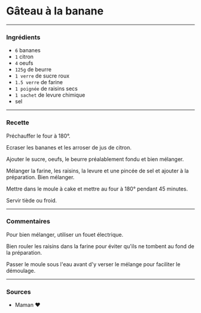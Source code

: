 # Gâteau à la banane

---

### Ingrédients

[//]: # (FIXME: replace units of measurement)

* `6` bananes
* `1` citron
* `4` oeufs
* `125g` de beurre
* `1 verre` de sucre roux
* `1.5 verre` de farine
* `1 poignée` de raisins secs
* `1 sachet` de levure chimique
* sel

---

### Recette

Préchauffer le four à 180°.

Ecraser les bananes et les arroser de jus de citron.

Ajouter le sucre, oeufs, le beurre préalablement fondu et bien mélanger.

Mélanger la farine, les raisins, la levure et une pincée de sel et ajouter à la préparation. Bien mélanger.

Mettre dans le moule à cake et mettre au four à 180° pendant 45 minutes.

Servir tiède ou froid.

---

### Commentaires

Pour bien mélanger, utiliser un fouet électrique.

Bien rouler les raisins dans la farine pour éviter qu'ils ne tombent au fond de la préparation.

Passer le moule sous l'eau avant d'y verser le mélange pour faciliter le démoulage.

---

### Sources

* Maman :heart:
